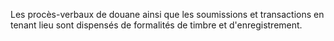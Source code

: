 Les procès-verbaux de douane ainsi que les soumissions
et transactions en tenant lieu sont dispensés de formalités de timbre et
d'enregistrement.